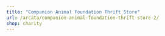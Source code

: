 ```yaml
---
title: "Companion Animal Foundation Thrift Store"
url: /arcata/companion-animal-foundation-thrift-store-2/
shop: charity
---
```

